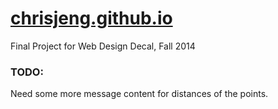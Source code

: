 # [chrisjeng.github.io](www.chrisjeng.github.io)
Final Project for Web Design Decal, Fall 2014

### TODO: 

Need some more message content for distances of the points.
